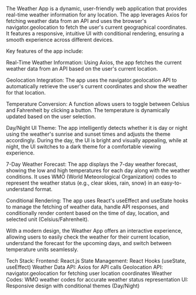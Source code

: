 The Weather App is a dynamic, user-friendly web application that provides real-time weather information for any location. The app leverages Axios for fetching weather data from an API and uses the browser's navigator.geolocation to fetch the user's current geographical coordinates. It features a responsive, intuitive UI with conditional rendering, ensuring a smooth experience across different devices.

Key features of the app include:

Real-Time Weather Information: Using Axios, the app fetches the current weather data from an API based on the user's current location.

Geolocation Integration: The app uses the navigator.geolocation API to automatically retrieve the user's current coordinates and show the weather for that location.

Temperature Conversion: A function allows users to toggle between Celsius and Fahrenheit by clicking a button. The temperature is dynamically updated based on the user selection.

Day/Night UI Theme: The app intelligently detects whether it is day or night using the weather's sunrise and sunset times and adjusts the theme accordingly. During the day, the UI is bright and visually appealing, while at night, the UI switches to a dark theme for a comfortable viewing experience.

7-Day Weather Forecast: The app displays the 7-day weather forecast, showing the low and high temperatures for each day along with the weather conditions. It uses WMO (World Meteorological Organization) codes to represent the weather status (e.g., clear skies, rain, snow) in an easy-to-understand format.

Conditional Rendering: The app uses React's useEffect and useState hooks to manage the fetching of weather data, handle API responses, and conditionally render content based on the time of day, location, and selected unit (Celsius/Fahrenheit).

With a modern design, the Weather App offers an interactive experience, allowing users to easily check the weather for their current location, understand the forecast for the upcoming days, and switch between temperature units seamlessly.

Tech Stack:
Frontend: React.js
State Management: React Hooks (useState, useEffect)
Weather Data API: Axios for API calls
Geolocation API: navigator.geolocation for fetching user location coordinates
Weather Codes: WMO weather codes for accurate weather status representation
UI: Responsive design with conditional themes (Day/Night)
